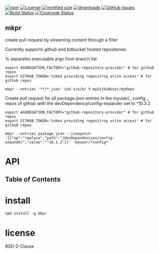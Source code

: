 [![npm](https://img.shields.io/npm/v/mkpr.svg)](https://www.npmjs.com/package/mkpr)
[![License](https://img.shields.io/badge/License-BSD%203--Clause-blue.svg)](https://opensource.org/licenses/BSD-3-Clause)
[![minified size](https://badgen.net/bundlephobia/min/mkpr)](https://bundlephobia.com/result?p=mkpr)
[![downloads](http://img.shields.io/npm/dm/mkpr.svg?style=flat-square)](https://npmjs.org/package/mkpr)
[![GitHub Issues](https://img.shields.io/github/issues/arlac77/mkpr.svg?style=flat-square)](https://github.com/arlac77/mkpr/issues)
[![Build Status](https://img.shields.io/endpoint.svg?url=https%3A%2F%2Factions-badge.atrox.dev%2Farlac77%2Fmkpr%2Fbadge\&style=flat)](https://actions-badge.atrox.dev/arlac77/mkpr/goto)
[![Coverage Status](https://coveralls.io/repos/arlac77/mkpr/badge.svg)](https://coveralls.io/github/arlac77/mkpr)

## mkpr

create pull request by streaming content through a filter

Currently supports github and bitbucket hosted repositories.

% separates executable args from branch list

```shell
export AGGREGATION_FACTORY="github-repository-provider" # for github repos
export GITHUB_TOKEN='token providing repositroy write access' # for github repos

mkpr --entries '**/*.json' sed s/a/b/ % myGithubUser/myRepo
```

Create pull request for all package.json entries in the myuser/_ config _ repos of github
with the devDependency/config-expander set to ^10.3.2

```shell
export AGGREGATION_FACTORY="github-repository-provider" # for github repos
export GITHUB_TOKEN='token providing repositroy write access' # for github repos

mkpr --entries package.json --jsonpatch '[{"op":"replace","path":"/devDependencies/config-expander","value":"^10.3.2"}]' 'myuser/*config*'
```

# API

<!-- Generated by documentation.js. Update this documentation by updating the source code. -->

## Table of Contents

# install

```shell
npm install -g mkpr
```

# license

BSD-2-Clause
